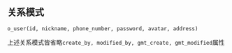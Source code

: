 ## 关系模式
```
o_user(id, nickname, phone_number, password, avatar, address)
```
上述关系模式皆省略`create_by, modified_by, gmt_create, gmt_modified`属性

<!--stackedit_data:
eyJoaXN0b3J5IjpbMjc0MTcwNDU4LC0xOTIxNDIxNjk2XX0=
-->